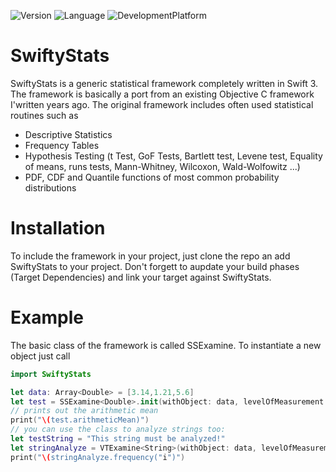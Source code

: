 ![Version](https://img.shields.io/badge/version-0.0.1-green.svg) ![Language](https://img.shields.io/badge/language-Swift_3-blue.svg) ![DevelopmentPlatform](https://img.shields.io/badge/Development_Platform-macos-red.svg)
# SwiftyStats
SwiftyStats is a generic statistical framework completely written in Swift 3. The framework is basically a port from an existing Objective C framework I'written years ago. The original framework includes often used statistical routines such as
- Descriptive Statistics
- Frequency Tables
- Hypothesis Testing (t Test, GoF Tests, Bartlett test, Levene test, Equality of means, runs tests, Mann-Whitney, Wilcoxon, Wald-Wolfowitz ...)
- PDF, CDF and Quantile functions of most common probability distributions
# Installation
To include the framework in your project, just clone the repo an add SwiftyStats to your project. Don't forgett to aupdate your build phases (Target Dependencies) and link your target against SwiftyStats.
# Example
The basic class of the framework is called SSExamine. To instantiate a new object just call
```Swift
import SwiftyStats

let data: Array<Double> = [3.14,1.21,5.6]
let test = SSExamine<Double>.init(withObject: data, levelOfMeasurement: .interval, characterSet: nil)
// prints out the arithmetic mean
print("\(test.arithmeticMean)")
// you can use the class to analyze strings too:
let testString = "This string must be analyzed!"
let stringAnalyze = VTExamine<String>(withObject: data, levelOfMeasurement: .nominal, characterSet: CharacterSet.alphanumerics)
print("\(stringAnalyze.frequency("i")")
```

